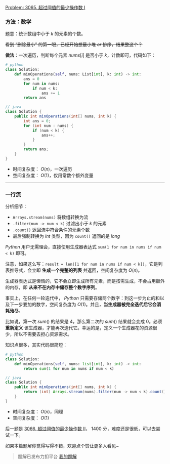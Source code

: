 [Problem: 3065. 超过阈值的最少操作数 I](https://leetcode.cn/problems/minimum-operations-to-exceed-threshold-value-i/description/)

### 方法：数学

题意：统计数组中小于 $k$ 的元素的个数。

~~看到 “删除最小” 的第一眼，已经开始想最小堆 $or$ 排序，结果整这个？~~

**做法**：一次遍历，判断每个元素 $nums[i]$ 是否小于 $k$，计数即可，代码如下：

```Python
# python
class Solution:
    def minOperations(self, nums: List[int], k: int) -> int:
        ans = 0
        for num in nums:
            if num < k:
                ans += 1
        return ans
```

```Java
// java
class Solution {
    public int minOperations(int[] nums, int k) {
        int ans = 0;
        for (int num : nums) {
            if (num < k) {
                ans++;
            }
        }
        return ans;
    }
}
```

- 时间复杂度： $O(n)$，一次遍历
- 空间复杂度： $O(1)$，仅用常数个额外变量

---

### 一行流

分析细节：

- `Arrays.stream(nums)` 将数组转换为流
- `.filter(num -> num < k)` 过滤出小于 $k$ 的元素
- `.count()` 返回流中符合条件的元素个数
- 最后强制转换为 $int$ 类型，因为 `count()` 返回的是 $long$

$Python$ 用户无需理会，直接使用生成器表达式 `sum(1 for num in nums if num < k)` 即可。

注意，如果这么写：`result = len([1 for num in nums if num < k])`，它是列表推导式，会立即 **生成一个完整的列表** 并返回，空间复杂度为 $O(n)$。

生成器表达式是懒惰的，它不会立即生成所有元素，而是按需生成，不会占用额外的内存，即 **从来不在内存中储存整个数字序列**。

事实上，在任何一轮迭代中， $Python$ 只需要存储两个数字：到这一步为止的和以及下一步要加的数字，空间复杂度为 $O(1)$。并且，**当生成器被完全迭代后它会消耗殆尽**。

比如说，第一次 $sum()$ 的结果是 $4$，那么第二次的 $sum()$ 结果就会变成 $0$。必须 **重新定义** 该生成器，才能再次迭代它。幸运的是，定义一个生成器花的资源很少，所以不需要去担心资源需求。

知识点很多，其实代码很简短：

```Python
# python
class Solution:
    def minOperations(self, nums: list[int], k: int) -> int:
        return sum(1 for num in nums if num < k)
```

```Java
// java
class Solution {
    public int minOperations(int[] nums, int k) {
        return (int) Arrays.stream(nums).filter(num -> num < k).count();
    }
}
```

- 时间复杂度： $O(n)$，同理
- 空间复杂度： $O(1)$

后一题是 [3066. 超过阈值的最少操作数 II](https://leetcode.cn/problems/minimum-operations-to-exceed-threshold-value-ii/description/)， $1400$ 分，难度还是很低，可以去尝试一下。

如果本篇题解你觉得写得不错，欢迎点个赞让更多人看见~

> 题解已发布力扣平台 [我的题解](https://leetcode.cn/problems/minimum-operations-to-exceed-threshold-value-i/solutions/3046781/mo-ni-yi-ci-bian-li-yi-xing-liu-bu-chong-xf2n/)
